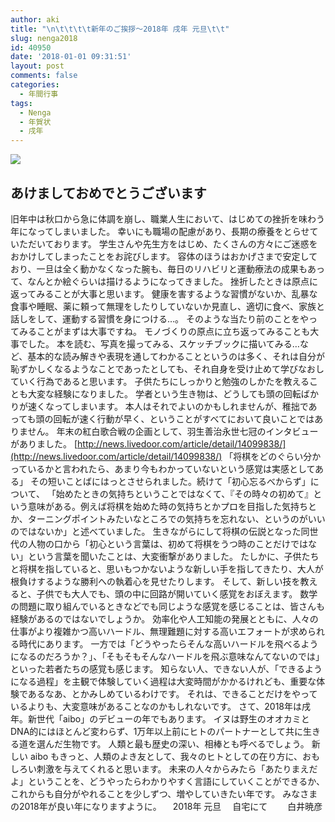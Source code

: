 ```yaml
---
author: aki
title: "\n\t\t\t\t新年のご挨拶～2018年 戌年 元旦\t\t"
slug: nenga2018
id: 40950
date: '2018-01-01 09:31:51'
layout: post
comments: false
categories:
  - 年間行事
tags:
  - Nenga
  - 年賀状
  - 戌年
---
```


[![](http://aki.shirai.as/wp-content/uploads/2018/01/nenga2018-692x1024.png)](http://aki.shirai.as/wp-content/uploads/2018/01/nenga2018.png)

## あけましておめでとうございます

旧年中は秋口から急に体調を崩し、職業人生において、はじめての挫折を味わう年になってしまいました。 幸いにも職場の配慮があり、長期の療養をとらせていただいております。 学生さんや先生方をはじめ、たくさんの方々にご迷惑をおかけしてしまったことをお詫びします。 容体のほうはおかげさまで安定しており、一旦は全く動かなくなった腕も、毎日のリハビリと運動療法の成果もあって、なんとか絵ぐらいは描けるようになってきました。 挫折したときは原点に返ってみることが大事と思います。 健康を害するような習慣がないか、乱暴な食事や睡眠、薬に頼って無理をしたりしていないか見直し、適切に食べ、家族と話しをして、運動する習慣を身につける…。 そのような当たり前のことをやってみることがまずは大事ですね。 モノづくりの原点に立ち返ってみることも大事でした。 本を読む、写真を撮ってみる、スケッチブックに描いてみる…など、基本的な読み解きや表現を通してわかることというのは多く、それは自分が恥ずかしくなるようなことであったとしても、それ自身を受け止めて学びなおしていく行為であると思います。 子供たちにしっかりと勉強のしかたを教えることも大変な経験になりました。 学者という生き物は、どうしても頭の回転ばかりが速くなってしまいます。 本人はそれでよいのかもしれませんが、稚拙であっても頭の回転が速く行動が早く、ということがすべてにおいて良いことではありません。 年末の紅白歌合戦の企画として、羽生善治永世七冠のインタビューがありました。 [http://news.livedoor.com/article/detail/14099838/](http://news.livedoor.com/article/detail/14099838/) 「将棋をどのぐらい分かっているかと言われたら、あまり今もわかっていないという感覚は実感としてある」 その短いことばにはっとさせられました。続けて「初心忘るべからず」について、 「始めたときの気持ちということではなくて、『その時々の初めて』という意味がある。例えば将棋を始めた時の気持ちとかプロを目指した気持ちとか、ターニングポイントみたいなところでの気持ちを忘れない、というのがいいのではないか」と述べていました。 生きながらにして将棋の伝説となった同世代の人物の口から「初心という言葉は、初めて将棋をうつ時のことだけではない」という言葉を聞いたことは、大変衝撃がありました。 たしかに、子供たちと将棋を指していると、思いもつかないような新しい手を指してきたり、大人が根負けするような勝利への執着心を見せたりします。 そして、新しい技を教えると、子供でも大人でも、頭の中に回路が開いていく感覚をおぼえます。 数学の問題に取り組んでいるときなどでも同じような感覚を感じることは、皆さんも経験があるのではないでしょうか。 効率化や人工知能の発展とともに、人々の仕事がより複雑かつ高いハードル、無理難題に対する高いエフォートが求められる時代にあります。 一方では「どうやったらそんな高いハードルを飛べるようになるのだろうか？」、「そもそもそんなハードルを飛ぶ意味なんてないのでは」といった若者たちの感覚も感じます。 知らない人、できない人が、「できるようになる過程」を主観で体験していく過程は大変時間がかかるけれども、重要な体験であるなあ、とかみしめているわけです。 それは、できることだけをやっているよりも、大変意味があることなのかもしれないです。 さて、2018年は戌年。新世代「aibo」のデビューの年でもあります。 イヌは野生のオオカミとDNA的にはほとんど変わらず、1万年以上前にヒトのパートナーとして共に生きる道を選んだ生物です。 人類と最も歴史の深い、相棒とも呼べるでしょう。 新しい aibo もきっと、人類のよき友として、我々のヒトとしての在り方に、おもしろい刺激を与えてくれると思います。 未来の人々からみたら「あたりまえだよ」ということを、どうやったらわかりやすく言語にしていくことができるか、 これからも自分がやれることを少しずつ、増やしていきたい年です。 みなさまの2018年が良い年になりますように。 　2018年 元旦 　自宅にて 　　白井暁彦